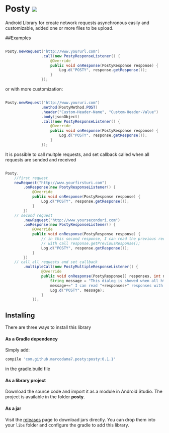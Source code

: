 # Posty <a href='https://bintray.com/marcodama7/maven/Posty/_latestVersion'><img src='https://api.bintray.com/packages/marcodama7/maven/Posty/images/download.svg'></a>
Android Library for create network requests asynchronous easily and customizable, added one or more files to be upload.

##Examples

```java

Posty.newRequest("http://www.yoururl.com")
                .call(new PostyResponseListener() {
                    @Override
                    public void onResponse(PostyResponse response) {
                        Log.d("POSTY", response.getResponse());
                    }
                });
```

or with more customization:

```java

Posty.newRequest("http://www.youruri.com")
                .method(PostyMethod.POST)
                .header("Custom-Header-Name", "Custom-Header-Value")
                .body(jsonObject)
                .call(new PostyResponseListener() {
                    @Override
                    public void onResponse(PostyResponse response) {
                        Log.d("POSTY", response.getResponse());
                    }
                });
```


It is possible to call multple requests, and set callback called when all requests are sended and received

```java

Posty.
	//first request
	newRequest("http://www.yourfirsturi.com")
		.onResponse(new PostyResponseListener() {
			@Override
			public void onResponse(PostyResponse response) {
				Log.d("POSTY", response.getResponse());
			}
		})
	// second request
		.newRequest("http://www.yourseconduri.com")
		.onResponse(new PostyResponseListener() {
			@Override
			public void onResponse(PostyResponse response) {
				// in this second response, I can read the previous request/response
				// with call response.getPreviousResponse();
				Log.d("POSTY", response.getResponse());
			}
		})
	// call all requests and set callback
        .multipleCall(new PostyMultipleResponseListener() {
				@Override
				public void onResponse(PostyResponse[] responses, int numberOfErrors) {
					String message = "This dialog is showed when all http calls are sended and received.";
					message+=" I can read "+responses+" responses with "+numberOfErrors+" errors";
					Log.d("POSTY", message);
				}
			});
```

## Installing

There are three ways to install this library

#### As a Gradle dependency

Simply add:

```groovy
compile 'com.github.marcodama7.posty:posty:0.1.1'
```
in the gradle.build file

#### As a library project

Download the source code and import it as a module in Android Studio. The project is available in the folder **posty**. 

#### As a jar
Visit the [releases](https://github.com/marcodama7/posty/releases/) page to download jars directly. You can drop them into your `libs` folder and configure the gradle to add this library.

